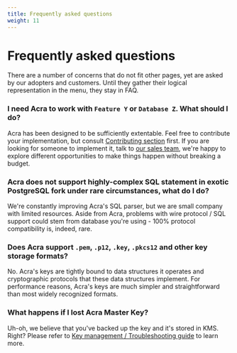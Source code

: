 ```yaml
---
title: Frequently asked questions
weight: 11
---
```


# Frequently asked questions

There are a number of concerns that do not fit other pages, yet are asked by our adopters and customers. Until they gather their logical representation in the menu, they stay in FAQ.

### I need Acra to work with `Feature Y` or `Database Z`. What should I do?

Acra has been designed to be sufficiently extentable. Feel free to contribute your implementation, but consult [Contributing section](/acra/contributing-and-community/) first. If you are looking for someone to implement it, talk to [our sales team](mailto:sales@cossacklabs.com), we're happy to explore different opportunities to make things happen without breaking a budget. 


### Acra does not support highly-complex SQL statement in exotic PostgreSQL fork under rare circumstances, what do I do?

We're constantly improving Acra's SQL parser, but we are small company with limited resources. Aside from Acra, problems with wire protocol / SQL support could stem from database you're using - 100% protocol compatibility is, indeed, rare. 


### Does Acra support `.pem`, `.p12`, `.key`, `.pkcs12` and other key storage formats?

No. Acra's keys are tightly bound to data structures it operates and cryptographic protocols that these data structures implement. For performance reasons, Acra's keys are much simpler and straightforward than most widely recognized formats.

### What happens if I lost Acra Master Key?

Uh-oh, we believe that you've backed up the key and it's stored in KMS. Right? Please refer to [Key management / Troubleshooting guide](/acra/security-controls/key-management/troubleshooting/#losing-the-keys) to learn more.
